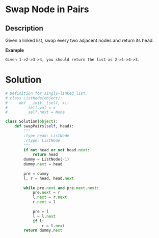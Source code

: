 # Swap Node in Pairs

## Description
Given a linked list, swap every two adjacent nodes and return its head.

**Example**
```
Given 1->2->3->4, you should return the list as 2->1->4->3.
```

# Solution

```python
# Definition for singly-linked list.
# class ListNode(object):
#     def __init__(self, x):
#         self.val = x
#         self.next = None

class Solution(object):
    def swapPairs(self, head):
        """
        :type head: ListNode
        :rtype: ListNode
        """
        if not head or not head.next:
            return head
        dummy = ListNode(-1)
        dummy.next = head
        
        pre = dummy
        l, r = head, head.next
        
        while pre.next and pre.next.next:
            pre.next = r
            l.next = r.next
            r.next = l
            
            pre = l
            l = l.next
            if l:
                r = l.next
        return dummy.next
```
